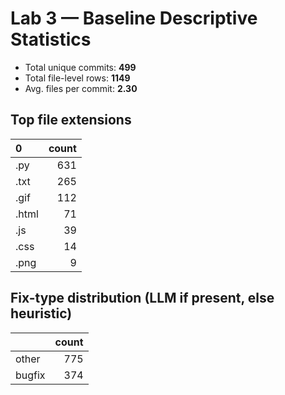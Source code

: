 # Lab 3 — Baseline Descriptive Statistics

- Total unique commits: **499**
- Total file-level rows: **1149**
- Avg. files per commit: **2.30**

## Top file extensions
| 0     |   count |
|:------|--------:|
| .py   |     631 |
| .txt  |     265 |
| .gif  |     112 |
| .html |      71 |
| .js   |      39 |
| .css  |      14 |
| .png  |       9 |

## Fix-type distribution (LLM if present, else heuristic)
|        |   count |
|:-------|--------:|
| other  |     775 |
| bugfix |     374 |
